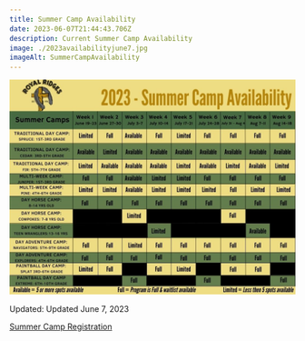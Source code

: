 ```yaml
---
title: Summer Camp Availability
date: 2023-06-07T21:44:43.706Z
description: Current Summer Camp Availability
image: ./2023availabilityjune7.jpg
imageAlt: SummerCampAvailability
---
```

![SummerCampAvailability](2023availabilityjune7.jpg "SummerCampAvailability")

Updated: Updated June 7, 2023

<div className='text-center mt-4'>
    <a 
        href='https://www.ultracamp.com/clientlogin.aspx?idCamp=1145&campCode=151'
        className='text-green-200 hover:text-indigo-400 hover:underline font-cursive text-2xl'
        target='_blank' 
        rel='noopener noreferrer'
    >Summer Camp Registration</a>
</div>